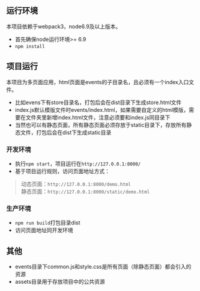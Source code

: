 ## 运行环境
本项目依赖于webpack3，node6.9及以上版本。
- 首先确保node运行环境>= 6.9
- `npm install`

## 项目运行
本项目为多页面应用，html页面是events的子目录名，且必须有一个index入口文件。
- 比如evens下有store目录名，打包后会在dist目录下生成store.html文件
- index.js默认模版文件时events/index.html，如果需要自定义的html模版，需要在文件夹里新增index.html文件，注意必须要和index.js同目录下
- 当然也可以有静态页面，所有静态页面必须存放于static目录下，存放所有静态文件，打包后会在dist下生成static目录


### 开发环境
- 执行`npm start`，项目运行在`http://127.0.0.1:8000/`
- 基于项目运行规则，访问页面地址方式：    
> 动态页面：`http://127.0.0.1:8000/demo.html`   
> 静态页面：`http://127.0.0.1:8000/static/demo.html`   

### 生产环境
- `npm run build`打包目录dist
- 访问页面地址同开发环境


## 其他
- events目录下common.js和style.css是所有页面（除静态页面）都会引入的资源
- assets目录用于存放项目中的公共资源